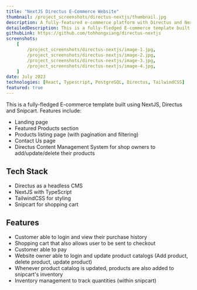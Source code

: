 ```yaml
---
title: "NextJS Directus E-Commerce Website"
thumbnail: /project_screenshots/directus-nextjs/thumbnail.jpg
description: A fully-featured e-commerce platform with Directus and NextJS
detailedDescription: This is a fully-fledged E-commerce template built using NextJS, Directus and Snipcart. It includes a CMS to provide sellers with a smooth and intuitive experience to manage their products.
githubLink: https://github.com/tohhongxiang/directus-nextjs
screenshots:
    [
        /project_screenshots/directus-nextjs/image-1.jpg,
        /project_screenshots/directus-nextjs/image-2.jpg,
        /project_screenshots/directus-nextjs/image-3.jpg,
        /project_screenshots/directus-nextjs/image-4.jpg,
    ]
date: July 2023
technologies: [React, Typescript, PostgreSQL, Directus, TailwindCSS]
featured: true
---
```


This is a fully-fledged E-commerce template built using NextJS, Directus and Snipcart. Features include:

-   Landing page
-   Featured Products section
-   Products listing page (with pagination and filtering)
-   Contact Us page
-   Directus Content Management System for shop owners to add/update/delete their products

## Tech Stack

-   Directus as a headless CMS
-   NextJS with TypeScript
-   TailwindCSS for styling
-   Snipcart for shopping cart

## Features

-   Customer able to login and view their purchase history
-   Shopping cart that also allows user to be sent to checkout
-   Customer able to pay
-   Website owner able to login and update product catalogs (Add product, delete product, update product)
-   Whenever product catalog is updated, products are also added to snipcart's inventory
-   Inventory management to track quantities (within snipcart)
